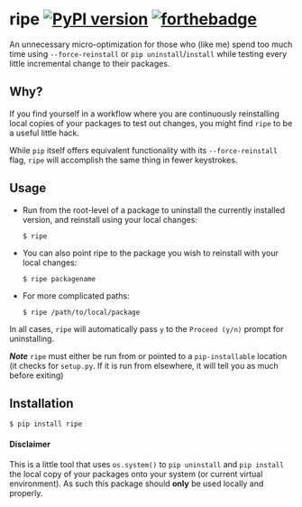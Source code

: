# ripe [![PyPI version](https://badge.fury.io/py/ripe.svg)](https://badge.fury.io/py/ripe) [![forthebadge](https://img.shields.io/badge/warning-NSFW-orange.svg)](http://forthebadge.com)
An unnecessary micro-optimization for those who (like me) spend too much time using `--force-reinstall` or `pip uninstall`/`install` while testing every little incremental change to their packages. 

## Why?
If you find yourself in a workflow where you are continuously reinstalling local copies of your packages to test out changes, you might find `ripe` to be a useful little hack.

While `pip` itself offers equivalent functionality with its `--force-reinstall` flag, `ripe` will accomplish the same thing in fewer keystrokes.  

## Usage

- Run from the root-level of a package to uninstall the currently installed version, and reinstall using your local changes:

    `$ ripe` 

- You can also point ripe to the package you wish to reinstall with your local changes:

    `$ ripe packagename`
 
- For more complicated paths:

    `$ ripe /path/to/local/package`

In all cases, `ripe` will automatically pass `y` to the `Proceed (y/n)` prompt for uninstalling.

***Note*** `ripe` must either be run from or pointed to a `pip-installable` location (it checks for `setup.py`. If it is run from elsewhere, it will tell you as much before exiting) 

## Installation

`$ pip install ripe`


#### Disclaimer
This is a little tool that uses `os.system()` to `pip uninstall` and `pip install` the local copy of your packages onto your system (or current virtual environment).  As such this package should **only** be used locally and properly. 
